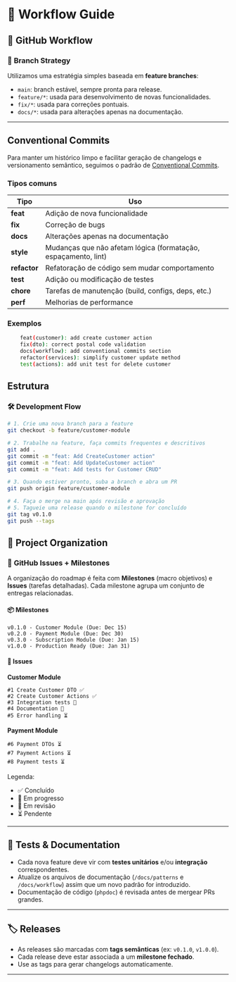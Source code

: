 # 🧭 **Workflow Guide**

## 🚀 **GitHub Workflow**

### 📌 **Branch Strategy**

Utilizamos uma estratégia simples baseada em **feature branches**:

- `main`: branch estável, sempre pronta para release.
- `feature/*`: usada para desenvolvimento de novas funcionalidades.
- `fix/*`: usada para correções pontuais.
- `docs/*`: usada para alterações apenas na documentação.

---

## Conventional Commits

Para manter um histórico limpo e facilitar geração de changelogs e versionamento semântico, seguimos o padrão de [Conventional Commits](https://www.conventionalcommits.org/).

### Tipos comuns

| Tipo         | Uso                                                            |
| ------------ | -------------------------------------------------------------- |
| **feat**     | Adição de nova funcionalidade                                  |
| **fix**      | Correção de bugs                                               |
| **docs**     | Alterações apenas na documentação                              |
| **style**    | Mudanças que não afetam lógica (formatação, espaçamento, lint) |
| **refactor** | Refatoração de código sem mudar comportamento                  |
| **test**     | Adição ou modificação de testes                                |
| **chore**    | Tarefas de manutenção (build, configs, deps, etc.)             |
| **perf**     | Melhorias de performance                                       |

### Exemplos

```bash
	feat(customer): add create customer action
	fix(dto): correct postal code validation
	docs(workflow): add conventional commits section
	refactor(services): simplify customer update method
	test(actions): add unit test for delete customer

```

## Estrutura

### 🛠 **Development Flow**

```bash
# 1. Crie uma nova branch para a feature
git checkout -b feature/customer-module

# 2. Trabalhe na feature, faça commits frequentes e descritivos
git add .
git commit -m "feat: Add CreateCustomer action"
git commit -m "feat: Add UpdateCustomer action"
git commit -m "feat: Add tests for Customer CRUD"

# 3. Quando estiver pronto, suba a branch e abra um PR
git push origin feature/customer-module

# 4. Faça o merge na main após revisão e aprovação
# 5. Tagueie uma release quando o milestone for concluído
git tag v0.1.0
git push --tags
```

## 🧱 **Project Organization**

### 📂 **GitHub Issues + Milestones**

A organização do roadmap é feita com **Milestones** (macro objetivos) e **Issues** (tarefas detalhadas).
Cada milestone agrupa um conjunto de entregas relacionadas.

#### 📦 **Milestones**

```
v0.1.0 - Customer Module (Due: Dec 15)
v0.2.0 - Payment Module (Due: Dec 30)
v0.3.0 - Subscription Module (Due: Jan 15)
v1.0.0 - Production Ready (Due: Jan 31)
```

#### 📝 **Issues**

**Customer Module**

```
#1 Create Customer DTO ✅
#2 Create Customer Actions ✅
#3 Integration tests 🚧
#4 Documentation 📝
#5 Error handling ⏳
```

**Payment Module**

```
#6 Payment DTOs ⏳
#7 Payment Actions ⏳
#8 Payment tests ⏳
```

Legenda:

- ✅ Concluído
- 🚧 Em progresso
- 📝 Em revisão
- ⏳ Pendente

---

## 🧪 **Tests & Documentation**

- Cada nova feature deve vir com **testes unitários** e/ou **integração** correspondentes.
- Atualize os arquivos de documentação (`/docs/patterns` e `/docs/workflow`) assim que um novo padrão for introduzido.
- Documentação de código (`phpdoc`) é revisada antes de mergear PRs grandes.

---

## 🏷 **Releases**

- As releases são marcadas com **tags semânticas** (ex: `v0.1.0`, `v1.0.0`).
- Cada release deve estar associada a um **milestone fechado**.
- Use as tags para gerar changelogs automaticamente.

---
